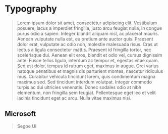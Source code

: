 # Typography

> Lorem ipsum dolor sit amet, consectetur adipiscing elit. Vestibulum posuere, lacus a imperdiet fringilla, justo arcu feugiat nulla, in congue purus odio a sapien. Integer blandit aliquam nisl, ac placerat mauris. Aenean vulputate nulla est, eu pretium ante auctor quis. Praesent dolor erat, vulputate ac odio non, molestie malesuada risus. Cras ut lectus a ligula consectetur mattis. Praesent id fringilla tortor, nec scelerisque dui. Aenean elit eros, blandit et odio vel, cursus dignissim ante. Fusce tellus ligula, interdum ac tempor et, egestas vitae quam. Sed est dolor, tempus id rutrum eget, maximus in augue. Orci varius natoque penatibus et magnis dis parturient montes, nascetur ridiculus mus. Curabitur vehicula tincidunt lorem, quis condimentum magna maximus sed. Sed tincidunt interdum volutpat. Integer commodo turpis ac dui ultricies venenatis. Donec sodales odio at nibh elementum, non fringilla sem feugiat. Pellentesque eget leo et velit lacinia tincidunt eget ac arcu. Nulla vitae maximus nisi.

## Microsoft
> Segoe UI
